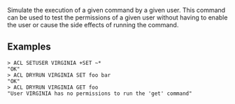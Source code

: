 Simulate the execution of a given command by a given user.
This command can be used to test the permissions of a given user without having to enable the user or cause the side effects of running the command.

## Examples

```
> ACL SETUSER VIRGINIA +SET ~*
"OK"
> ACL DRYRUN VIRGINIA SET foo bar
"OK"
> ACL DRYRUN VIRGINIA GET foo
"User VIRGINIA has no permissions to run the 'get' command"
```
